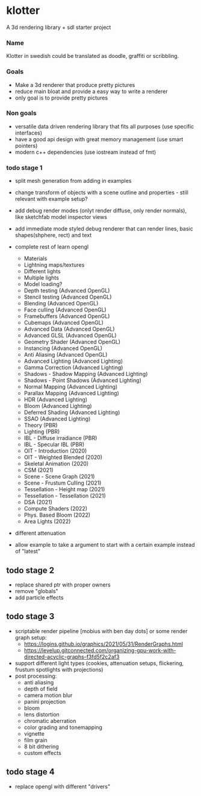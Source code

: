 # klotter
A 3d rendering library + sdl starter project

### Name
Klotter in swedish could be translated as doodle, graffiti or scribbling.


### Goals
* Make a 3d renderer that produce pretty pictures
* reduce main bloat and provide a easy way to write a renderer
* only goal is to provide pretty pictures


### Non goals
* versatile data driven rendering library that fits all purposes (use specific interfaces)
* have a good api design with great memory management (use smart pointers)
* modern c++ dependencies (use iostream instead of fmt)


### todo stage 1
* split mesh generation from adding in examples
* change transform of objects with a scene outline and properties - still relevant with example setup?
* add debug render modes (onlyt render diffuse, only render normals), like sketchfab model inspector views
* add immediate mode styled debug renderer that can render lines, basic shapes(shphere, rect) and text
* complete rest of learn opengl
  - Materials
  - Lightning maps/textures
  - Different lights
  - Multiple lights
  - Model loading?
  - Depth testing (Advanced OpenGL)
  - Stencil testing (Advanced OpenGL)
  - Blending (Advanced OpenGL)
  - Face culling (Advanced OpenGL)
  - Framebuffers (Advanced OpenGL)
  - Cubemaps (Advanced OpenGL)
  - Advanced Data (Advanced OpenGL)
  - Advanced GLSL (Advanced OpenGL)
  - Geometry Shader (Advanced OpenGL)
  - Instancing (Advanced OpenGL)
  - Anti Aliasing  (Advanced OpenGL)
  - Advanced Lighting (Advanced Lighting)
  - Gamma Correction (Advanced Lighting)
  - Shadows - Shadow Mapping (Advanced Lighting)
  - Shadows - Point Shadows  (Advanced Lighting)
  - Normal Mapping (Advanced Lighting)
  - Parallax Mapping (Advanced Lighting)
  - HDR (Advanced Lighting)
  - Bloom (Advanced Lighting)
  - Deferred Shading (Advanced Lighting)
  - SSAO  (Advanced Lighting)
  - Theory (PBR)
  - Lighting (PBR)
  - IBL - Diffuse irradiance (PBR)
  - IBL - Specular IBL  (PBR)
  - OIT - Introduction (2020)
  - OIT - Weighted Blended (2020)
  - Skeletal Animation  (2020)
  - CSM (2021)
  - Scene - Scene Graph (2021)
  - Scene - Frustum Culling  (2021)
  - Tessellation - Height map (2021)
  - Tessellation - Tessellation  (2021)
  - DSA  (2021)
  - Compute Shaders (2022)
  - Phys. Based Bloom (2022)
  - Area Lights (2022)

* different attenuation
* allow example to take a argument to start with a certain example instead of "latest"


## todo stage 2
* replace shared ptr with proper owners
* remove "globals"
* add particle effects

## todo stage 3
* scriptable render pipeline [mobius with ben day dots]
  or some render graph setup:
  - https://logins.github.io/graphics/2021/05/31/RenderGraphs.html
  - https://levelup.gitconnected.com/organizing-gpu-work-with-directed-acyclic-graphs-f3fd5f2c2af3
* support different light types (cookies, attenuation setups, flickering, frustum spotlights with projections)
* post processing:
  - anti aliasing
  - depth of field
  - camera motion blur
  - panini projection
  - bloom
  - lens distortion
  - chromatic aberration
  - color grading and tonemapping
  - vignette
  - film grain
  - 8 bit dithering
  - custom effects

## todo stage 4
* replace opengl with different "drivers"